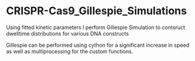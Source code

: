# CRISPR-Cas9_Gillespie_Simulations
Using fitted kinetic parameters I perform Gillespie Simulation to contsruct dwelltime distributions for various DNA constructs

Gillespie can be performed using cython for a significant increase in speed as well as multiprocessing for the custom functions.
